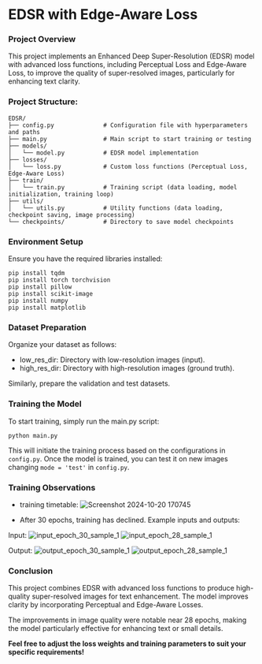# **EDSR with Edge-Aware Loss**
### Project Overview
This project implements an Enhanced Deep Super-Resolution (EDSR) model with advanced loss functions, including Perceptual Loss and Edge-Aware Loss, to improve the quality of super-resolved images, particularly for enhancing text clarity.

### __Project Structure:__
```
EDSR/
├── config.py              # Configuration file with hyperparameters and paths
├── main.py                # Main script to start training or testing
├── models/
│   └── model.py           # EDSR model implementation
├── losses/
│   └── loss.py            # Custom loss functions (Perceptual Loss, Edge-Aware Loss)
├── train/
│   └── train.py           # Training script (data loading, model initialization, training loop)
├── utils/
│   └── utils.py           # Utility functions (data loading, checkpoint saving, image processing)
└── checkpoints/           # Directory to save model checkpoints
```
### __Environment Setup__
Ensure you have the required libraries installed:

```
pip install tqdm
pip install torch torchvision
pip install pillow
pip install scikit-image
pip install numpy
pip install matplotlib
````
### __Dataset Preparation__
Organize your dataset as follows:

* low_res_dir: Directory with low-resolution images (input).
* high_res_dir: Directory with high-resolution images (ground truth).

Similarly, prepare the validation and test datasets.

### __Training the Model__
To start training, simply run the main.py script:

```
python main.py
````
This will initiate the training process based on the configurations in `config.py`. Once the model is trained, you can test it on new images changing `mode = 'test'` in `config.py`.

### __Training Observations__
* training timetable:
![Screenshot 2024-10-20 170745](https://github.com/user-attachments/assets/425bff15-d30d-4860-acea-9fbabaa4bb11)

* After 30 epochs, training has declined. Example inputs and outputs:

Input: ![input_epoch_30_sample_1](https://github.com/user-attachments/assets/dc053a75-cb41-44c8-b049-f41e29bba119) ![input_epoch_28_sample_1](https://github.com/user-attachments/assets/616cf6c3-348f-42d6-88f0-b4e49f0d06fd)


Output: ![output_epoch_30_sample_1](https://github.com/user-attachments/assets/cf8adbd2-de44-4dba-81b2-69b6f394a9c6) ![output_epoch_28_sample_1](https://github.com/user-attachments/assets/68ced0f0-4365-45b1-806e-8ad4c0447cc5)


### __Conclusion__
This project combines EDSR with advanced loss functions to produce high-quality super-resolved images for text enhancement. The model improves clarity by incorporating Perceptual and Edge-Aware Losses.

The improvements in image quality were notable near 28 epochs, making the model particularly effective for enhancing text or small details.

__Feel free to adjust the loss weights and training parameters to suit your specific requirements!__
